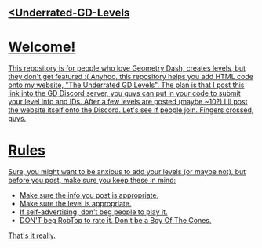 ## <a href="url"><Underrated-GD-Levels

# Welcome!

This repository is for people who love Geometry Dash, creates levels, but they don't get featured :(
Anyhoo, this repository helps you add HTML code onto my website, "The Underrated GD Levels". The plan is that I post this link into the GD Discord server, you guys can put in your code to submit your level info and IDs.
After a few levels are posted (maybe ~10?) I'll post the website itself onto the Discord. Let's see if people join. Fingers crossed, guys.

# Rules

Sure, you might want to be anxious to add your levels (or maybe not), but before you post, make sure you keep these in mind:

- Make sure the info you post is appropriate.
- Make sure the level is appropriate.
- If self-advertising, don't beg people to play it.
- DON'T beg RobTop to rate it. Don't be a Boy Of The Cones.

That's it really.
